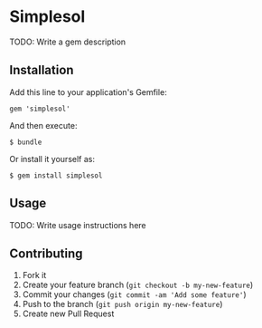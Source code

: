 # Simplesol

TODO: Write a gem description

## Installation

Add this line to your application's Gemfile:

    gem 'simplesol'

And then execute:

    $ bundle

Or install it yourself as:

    $ gem install simplesol

## Usage

TODO: Write usage instructions here

## Contributing

1. Fork it
2. Create your feature branch (`git checkout -b my-new-feature`)
3. Commit your changes (`git commit -am 'Add some feature'`)
4. Push to the branch (`git push origin my-new-feature`)
5. Create new Pull Request
